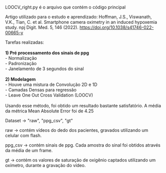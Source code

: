 LOOCV_right.py é o arquivo que contém o código principal

Artigo utilizado para o estudo e aprendizado:
Hoffman, J.S., Viswanath, V.K., Tian, C. et al. Smartphone camera oximetry in an induced hypoxemia study. npj Digit. Med. 5, 146 (2022). https://doi.org/10.1038/s41746-022-00665-y

Tarefas realizadas: 
<br/>
<br/>
**1) Pré processamento dos sinais de ppg**<br/>
    - Normalização <br/>
    - Padronização <br/>
    - Janelamento de 3 segundos do sinal 
    <br/>
    <br/>
**2) Modelagem**<br/>
    - Houve uma mistura de Convolução 2D e 1D<br/>
    - Camadas Densas para regressão<br/>
    - Leave One Out Cross Validation (LOOCV)
<br/>
<br/>
Usando esse método, foi obtido um resultado bastante satisfatório. A média da métrica Mean Absolute Error foi de 4.25 

Dataset -> "raw", "ppg_csv", "gt"

raw -> contém vídeos do dedo dos pacientes, gravados utilizando um celular com flash.

ppg_csv -> contém sinais de ppg. Cada amostra do sinal foi obtidos através da média de um frame.

gt -> contém os valores de saturação de oxigênio captados utilizando um oxímetro, durante a gravação do vídeo.
